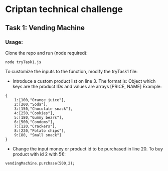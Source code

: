 # Criptan technical challenge

## Task 1: Vending Machine

### Usage:

Clone the repo and run (node required):
```
node tryTask1.js
```

To customize the inputs to the function, modify the tryTask1 file:
* Introduce a custom product list on line 3.
The format is: Object which keys are the product IDs and values are arrays [PRICE, NAME]
Example:
```
{
    1:[100,"Orange juice"],
    2:[200,"Soda"],
    3:[150,"Chocolate snack"],
    4:[250,"Cookies"],
    5:[180,"Gummy bears"],
    6:[500,"Condoms"],
    7:[120,"Crackers"],
    8:[220,"Potato chips"],
    9:[80, "Small snack"]
}
```
* Change the input money or product id to be purchased in line 20. To buy product with id 2 with 5€:
```
vendingMachine.purchase(500,2);
```